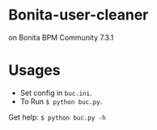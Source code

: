 # Bonita-user-cleaner
on Bonita BPM Community 7.3.1

# Usages
* Set config in ```buc.ini```.
* To Run ```$ python buc.py```.

Get help: ```$ python buc.py -h```

